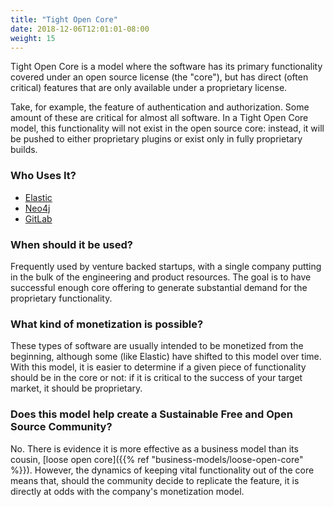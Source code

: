 ```yaml
---
title: "Tight Open Core"
date: 2018-12-06T12:01:01-08:00
weight: 15
---
```


Tight Open Core is a model where the software has its primary functionality
covered under an open source license (the "core"), but has direct (often
critical) features that are only available under a proprietary license. 

Take, for example, the feature of authentication and authorization. Some amount
of these are critical for almost all software. In a Tight Open Core model, this
functionality will not exist in the open source core: instead, it will be pushed to
either proprietary plugins or exist only in fully proprietary builds.

### Who Uses It?

* [Elastic](https://www.elastic.co)
* [Neo4j](https://www.neo4j.com)
* [GitLab](https://www.gitlab.com)

### When should it be used?

Frequently used by venture backed startups, with a single company putting in the
bulk of the engineering and product resources. The goal is to have successful enough
core offering to generate substantial demand for the proprietary functionality.

### What kind of monetization is possible?

These types of software are usually intended to be monetized from the beginning,
although some (like Elastic) have shifted to this model over time. With this
model, it is easier to determine if a given piece of functionality should be in
the core or not: if it is critical to the success of your target market, it should
be proprietary.

### Does this model help create a Sustainable Free and Open Source Community?

No. There is evidence it is more effective as a business model than its cousin,
[loose open core]({{% ref "business-models/loose-open-core" %}}). However, the
dynamics of keeping vital functionality out of the core means that, should the
community decide to replicate the feature, it is directly at odds with the company's
monetization model.

